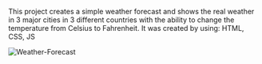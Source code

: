 This project creates a simple weather forecast and shows the real weather in 3 major cities in 3 different countries with the ability to change the temperature from Celsius to Fahrenheit.
It was created by using: HTML, CSS, JS

![Weather-Forecast](https://user-images.githubusercontent.com/78507597/192605799-8c4770d7-d9eb-4edb-9247-c797eeeb96d4.png)
